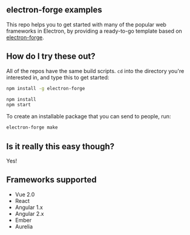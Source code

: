 ## electron-forge examples

This repo helps you to get started with many of the popular web frameworks in Electron, by providing a ready-to-go template based on [electron-forge](github.com/electron-userland/electron-forge/).

## How do I try these out?

All of the repos have the same build scripts. `cd` into the directory you're interested in, and type this to get started:

```sh
npm install -g electron-forge

npm install
npm start
```

To create an installable package that you can send to people, run:

```sh
electron-forge make
```

## Is it really this easy though?

Yes!

## Frameworks supported

* Vue 2.0
* React
* Angular 1.x
* Angular 2.x
* Ember
* Aurelia